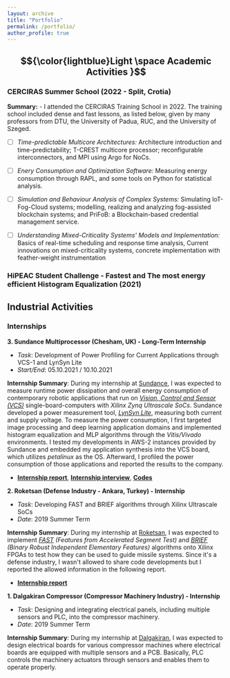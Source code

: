 ```yaml
---
layout: archive
title: "Portfolio"
permalink: /portfolio/
author_profile: true
---
```

## $${\color{lightblue}Light \space Academic Activities }$$
### CERCIRAS Summer School (2022 - Split, Crotia) 
**Summary:** - I attended the CERCIRAS Training School in 2022. The training school included dense and fast lessons, as listed below, given by many professors from DTU, the University of Padua, RUC, and the University of Szeged. 
- [ ] _Time-predictable Multicore Architectures:_ Architecture introduction and time-predictability; T-CREST multicore processor; reconfigurable interconnectors, and MPI using Argo for NoCs.
- [ ] _Enery Consumption and Optimization Software:_ Measuring energy consumption through RAPL, and some tools on Python for statistical analysis.
- [ ] _Simulation and Behaviour Analysis of Complex Systems:_ Simulating IoT-Fog-Cloud systems; modelling, realizing and analyzing fog-assisted blockchain systems; and PriFoB: a Blockchain-based credential management service.
- [ ] _Understanding Mixed-Criticality Systems' Models and Implementation:_ Basics of real-time scheduling and response time analysis, Current innovations on mixed-criticality systems, concrete implementation with feather-weight instrumentation






### HiPEAC Student Challenge - Fastest and The most energy efficient Histogram Equalization (2021)

## Industrial Activities
### Internships
**3. Sundance Multiprocessor (Chesham, UK) - Long-Term Internship**
- _Task_: Development of Power Profiling for Current Applications through VCS-1 and LynSyn Lite 
- _Start/End_: 05.10.2021 / 10.10.2021  

**Internship Summary**: During my internship at [Sundance](https://store.sundance.com/), I was expected to measure runtime power dissipation and overall energy consumption of contemporary robotic applications that run on [_Vision, Control and Sensor (VCS)_](https://www.sundance.com/vcs-1/) single-board-computers with _Xilinx Zynq Ultrascale SoCs_. Sundance developed a power measurement tool, [_LynSyn Lite_](https://store.sundance.com/product/lynsyn-lite/), measuring both current and supply voltage. To measure the power consumption, I first targeted image processing and deep learning application domains and implemented histogram equalization and MLP algorithms through the _Vitis/Vivado_ environments. I tested my developments in AWS-2 instances provided by Sundance and embedded my application synthesis into the VCS board, which utilizes _petalinux_ as the OS. Afterward, I profiled the power consumption of those applications and reported the results to the company. 
- [**Internship report**](https://www.sundance.com/hipeac-internship-report-2021/), [**Internship interview**](https://www.hipeac.net/news/6978/internship-interview-burak-topcu-on-deepening-his-xilinx-knowledge-at-sundance/), [**Codes**](https://github.com/topcuburak/Internship-Sundance)

**2. Roketsan (Defense Industry - Ankara, Turkey) - Internship**
- _Task_: Developing FAST and BRIEF algorithms through Xilinx Ultrascale SoCs 
- _Date_: 2019 Summer Term

**Internship Summary**: During my internship at [Roketsan](https://www.roketsan.com.tr/en), I was expected to implement _[FAST](https://docs.opencv.org/3.4/df/d0c/tutorial_py_fast.html) (Features from Accelerated Segment Test)_ and _[BRIEF](https://docs.opencv.org/3.4/dc/d7d/tutorial_py_brief.html) (Binary Robust Independent Elementary Features)_ algorithms onto Xilinx FPGAs to test how they can be used to guide missile systems. Since it's a defense industry, I wasn't allowed to share code developments but I reported the allowed information in the following report. 
- [**Internship report**](reports/RoketsanIntenshipReport.pdf)

**1. Dalgakiran Compressor (Compressor Machinery Industry) - Internship**
- _Task_: Designing and integrating electrical panels, including multiple sensors and PLC, into the compressor machinery. 
- _Date_: 2019 Summer Term

**Internship Summary**: During my internship at [Dalgakiran](https://www.dalgakiran.com/en/), I was expected to design electrical boards for various compressor machines where electrical boards are equipped with multiple sensors and a PCB. Basically, PLC controls the machinery actuators through sensors and enables them to operate properly.

